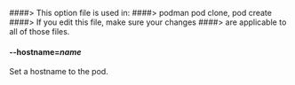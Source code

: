 ####> This option file is used in:
####>   podman pod clone, pod create
####> If you edit this file, make sure your changes
####> are applicable to all of those files.
#### **--hostname**=*name*

Set a hostname to the pod.
